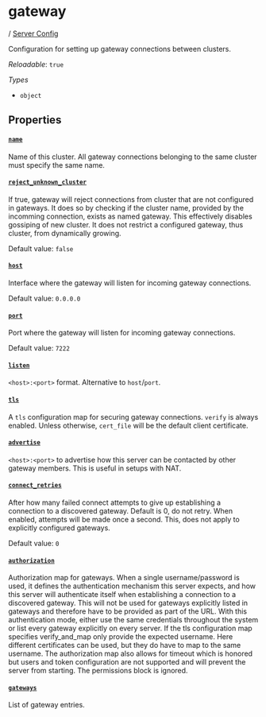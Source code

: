 # gateway

/ [Server Config](/ref/config/index.md) 

Configuration for setting up gateway connections
between clusters.

*Reloadable*: `true`

*Types*

- `object`


## Properties

#### [`name`](/ref/config/gateway/name/index.md)

Name of this cluster. All gateway connections belonging to the
same cluster must specify the same name.

#### [`reject_unknown_cluster`](/ref/config/gateway/reject_unknown_cluster/index.md)

If true, gateway will reject connections from cluster that are
not configured in gateways. It does so by checking if the cluster
name, provided by the incomming connection, exists as named gateway.
This effectively disables gossiping of new cluster. It does not
restrict a configured gateway, thus cluster, from dynamically growing.

Default value: `false`

#### [`host`](/ref/config/gateway/host/index.md)

Interface where the gateway will listen for incoming gateway
connections.

Default value: `0.0.0.0`

#### [`port`](/ref/config/gateway/port/index.md)

Port where the gateway will listen for incoming gateway connections.

Default value: `7222`

#### [`listen`](/ref/config/gateway/listen/index.md)

`<host>:<port>` format. Alternative to `host`/`port`.

#### [`tls`](/ref/config/gateway/tls/index.md)

A `tls` configuration map for securing gateway connections. `verify`
is always enabled. Unless otherwise, `cert_file` will be the default
client certificate.

#### [`advertise`](/ref/config/gateway/advertise/index.md)

`<host>:<port>` to advertise how this server can be contacted by
other gateway members. This is useful in setups with NAT.

#### [`connect_retries`](/ref/config/gateway/connect_retries/index.md)

After how many failed connect attempts to give up establishing
a connection to a discovered gateway. Default is 0, do not retry.
When enabled, attempts will be made once a second. This, does not
apply to explicitly configured gateways.

Default value: `0`

#### [`authorization`](/ref/config/gateway/authorization/index.md)

Authorization map for gateways. When a single username/password is
used, it defines the authentication mechanism this server expects,
and how this server will authenticate itself when establishing
a connection to a discovered gateway. This will not be used for
gateways explicitly listed in gateways and therefore have to be
provided as part of the URL. With this authentication mode, either
use the same credentials throughout the system or list every gateway
explicitly on every server. If the tls configuration map specifies
verify_and_map only provide the expected username. Here different
certificates can be used, but they do have to map to the same username.
The authorization map also allows for timeout which is honored but
users and token configuration are not supported and will prevent the
server from starting. The permissions block is ignored.

#### [`gateways`](/ref/config/gateway/gateways/index.md)

List of gateway entries.

